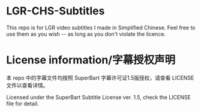 # LGR-CHS-Subtitles

This repo is for LGR video subtitles I made in Simplified Chinese. Feel free to use them as you wish -- as long as you don't violate the licence.

# License information/字幕授权声明

本 repo 中的字幕文件均按照 SuperBart 字幕许可证1.5版授权，请查看 LICENSE 文件以查看详情。

Licensed under the SuperBart Subtitle License ver. 1.5, check the LICENSE file for detail.

